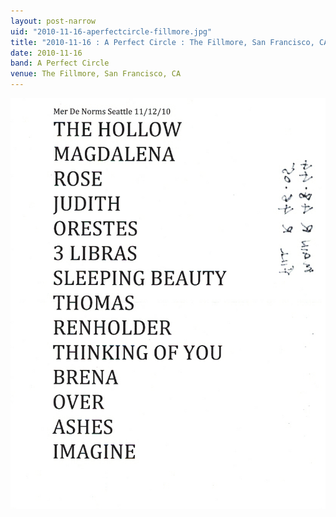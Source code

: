 ```yaml
---
layout: post-narrow
uid: "2010-11-16-aperfectcircle-fillmore.jpg"
title: "2010-11-16 : A Perfect Circle : The Fillmore, San Francisco, CA"
date: 2010-11-16
band: A Perfect Circle
venue: The Fillmore, San Francisco, CA
---
```


<div class="showcase">
  <img src="/img/2010/11/20101116-APerfectCircle-Fillmore.jpg" alt="2010-11-16-aperfectcircle-fillmore.jpg">
</div>

